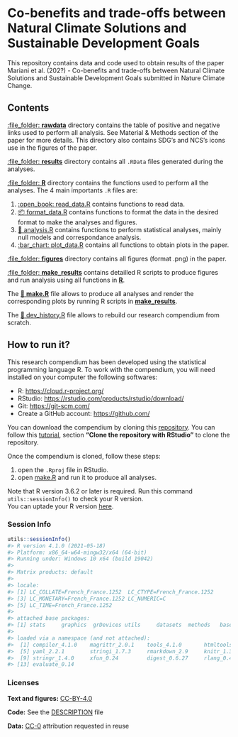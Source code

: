 
<!-- README.md is generated from README.Rmd. Please edit that file -->

# Co-benefits and trade-offs between Natural Climate Solutions and Sustainable Development Goals

This repository contains data and code used to obtain results of the
paper Mariani et al. (202?) - Co-benefits and trade-offs between Natural
Climate Solutions and Sustainable Development Goals submitted in Nature
Climate Change.

## Contents

[:file\_folder: **rawdata**](rawdata/) directory contains the table of
positive and negative links used to perform all analysis. See Material &
Methods section of the paper for more details. This directory also
contains SDG’s and NCS’s icons use in the figures of the paper.

[:file\_folder: **results**](results/) directory contains all `.RData`
files generated during the analyses.

[:file\_folder: **R**](R/) directory contains the functions used to
perform all the analyses. The 4 main importants `.R` files are:

1.  [:open\_book: read\_data.R](R/read_data.R) contains functions to
    read data.
2.  [:package: format\_data.R](R/format_data.R) contains functions to
    format the data in the desired format to make the analyses and
    figures.
3.  [:microscope: analysis.R](R/analysis.R) contains functions to
    perform statistical analyses, mainly null models and correspondance
    analysis.
4.  [:bar\_chart: plot\_data.R](R/plot_data.R) contains all functions to
    obtain plots in the paper.

[:file\_folder: **figures**](figures/) directory contains all figures
(format .png) in the paper.

[:file\_folder: **make\_results**](make_results/) contains detailled R
scripts to produce figures and run analysis using all functions in
[**R**](R/).

The [:briefcase: **make.R**](make.R) file allows to produce all analyses
and render the corresponding plots by running R scripts in
[**make\_results**](make_results/).

The [:hammer: dev\_history.R](dev_history.R) file allows to rebuild our
research compendium from scratch.

## How to run it?

This research compendium has been developed using the statistical
programming language R. To work with the compendium, you will need
installed on your computer the following softwares:

-   R: <https://cloud.r-project.org/>
-   RStudio: <https://rstudio.com/products/rstudio/download/>
-   Git: <https://git-scm.com/>
-   Create a GitHub account: <https://github.com/>

You can download the compendium by cloning this
[repository](https://github.com/GaelMariani/NCSSDGproj). You can follow
this
[tutorial](https://resources.github.com/whitepapers/github-and-rstudio/#:~:text=Clone%20the%20repository%20with%20RStudio&text=Click%20the%20Copy%20to%20clipboard,the%20Project%20directory%20name%20field.),
section **“Clone the repository with RStudio”** to clone the repository.
<br>

Once the compendium is cloned, follow these steps:

1.  open the `.Rproj` file in RStudio.
2.  open [make.R](make.R) and run it to produce all analyses.

Note that R version 3.6.2 or later is required. Run this command
`utils::sessionInfo()` to check your R version. <br> You can uptade your
R version [here](https://cran.r-project.org).

### Session Info

``` r
utils::sessionInfo()
#> R version 4.1.0 (2021-05-18)
#> Platform: x86_64-w64-mingw32/x64 (64-bit)
#> Running under: Windows 10 x64 (build 19042)
#> 
#> Matrix products: default
#> 
#> locale:
#> [1] LC_COLLATE=French_France.1252  LC_CTYPE=French_France.1252   
#> [3] LC_MONETARY=French_France.1252 LC_NUMERIC=C                  
#> [5] LC_TIME=French_France.1252    
#> 
#> attached base packages:
#> [1] stats     graphics  grDevices utils     datasets  methods   base     
#> 
#> loaded via a namespace (and not attached):
#>  [1] compiler_4.1.0    magrittr_2.0.1    tools_4.1.0       htmltools_0.5.1.1
#>  [5] yaml_2.2.1        stringi_1.7.3     rmarkdown_2.9     knitr_1.33       
#>  [9] stringr_1.4.0     xfun_0.24         digest_0.6.27     rlang_0.4.11     
#> [13] evaluate_0.14
```

### Licenses

**Text and figures:**
[CC-BY-4.0](http://creativecommons.org/licenses/by/4.0/)

**Code:** See the [DESCRIPTION](DESCRIPTION) file

**Data:** [CC-0](http://creativecommons.org/publicdomain/zero/1.0/)
attribution requested in reuse
